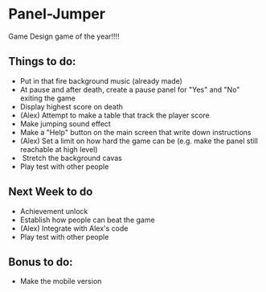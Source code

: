 # Panel-Jumper
Game Design game of the year!!!!

## Things to do: ##
*  Put in that fire background music (already made)
*  At pause and after death, create a pause panel for "Yes" and "No" exiting the game 
*  Display highest score on death
*  (Alex) Attempt to make a table that track the player score
*  Make jumping sound effect
*  Make a "Help" button on the main screen that write down instructions
*  (Alex) Set a limit on how hard the game can be (e.g. make the panel still reachable at high level)
*  Stretch the background cavas
*  Play test with other people

## Next Week to do ##
*  Achievement unlock
*  Establish how people can beat the game
*  (Alex) Integrate with Alex's code
*  Play test with other people

## Bonus to do: ##
*  Make the mobile version
